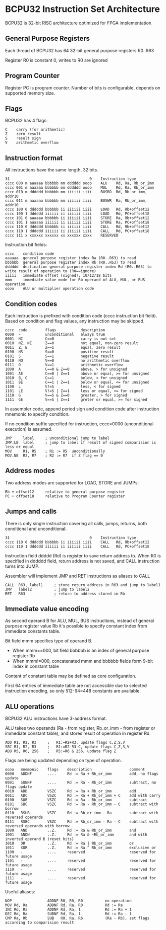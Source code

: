 BCPU32 Instruction Set Architecture
===================================

BCPU32 is 32-bit RISC architecture optimized for FPGA implementation.


General Purpose Registers
-------------------------

Each thread of BCPU32 has 64 32-bit general purpose registers R0..R63

Register R0 is constant 0, writes to R0 are ignored


Program Counter
---------------

Register PC is program counter.
Number of bits is configurable, depends on supported memory size.


Flags
-----

BCPU32 has 4 flags:

	C    carry (for arithmetic)
	Z    zero result
	S    result sign
	V    arithmetic overflow

Instruction format
------------------

All instructions have the same length, 32 bits.


	31                                    0    Instruction type
	cccc 000 m aaaaaa bbbbbb mm dddddd oooo    ALU    Rd, Ra, Rb_or_imm
	cccc 001 m aaaaaa bbbbbb mm dddddd oooo    MUL    Rd, Ra, Rb_or_imm
	cccc 010 m dddddd bbbbbb mm iiiiii iiii    BUSRD  Rd, Rb_or_imm, addr10
	cccc 011 m aaaaaa bbbbbb mm iiiiii iiii    BUSWR  Ra, Rb_or_imm, addr10
	cccc 100 0 dddddd bbbbbb ii iiiiii iiii    LOAD   Rd, Rb+offset12
	cccc 100 1 dddddd iiiiii ii iiiiii iiii    LOAD   Rd, PC+offset18
	cccc 101 0 aaaaaa bbbbbb ii iiiiii iiii    STORE  Ra, Rb+offset12
	cccc 101 1 aaaaaa iiiiii ii iiiiii iiii    STORE  Ra, PC+offset18
	cccc 110 0 dddddd bbbbbb ii iiiiii iiii    CALL   Rd, Rb+offset12
	cccc 110 1 dddddd iiiiii ii iiiiii iiii    CALL   Rd, PC+offset18
	cccc 111 x xxxxxx xxxxxx xx xxxxxx xxxx    RESERVED

Instruction bit fields:

	cccc    condition code
	aaaaaa  general purpose register index Ra (R0..R63) to read
	bbbbbb  general purpose register index Rb (R0..R63) to read
	dddddd  destination general purpose register index Rd (R0..R63) to write result of operation to (R0==ignore)
	iiiii   immediate offset (signed), 10/12/18 bits
	mmm     immediate value mode for Rb operand of ALU, MUL, or BUS operation
	oooo    ALU or multiplier operation code


Condition codes
---------------

Each instruction is prefixed with condition code (cccc instruction bit field).
Based on condition and flag values, any instruction may be skipped.


	cccc  code        flags           description
	0000  -           unconditional   always true
	0001  NC          C==0            carry is not set
	0010  NZ, NE      Z==0            not equal, non-zero result
	0011  Z, E        Z==1            equal, zero result
	0100  NS          S==0            positive result
	0101  S           S==1            negative result
	0110  NO          V==0            no arithmetic overflow
	0111  O           V==1            arithmetic overflow
	1000  A           C==0 & Z==0     above, > for unsigned
	1001  AE          C==0 | Z==1     above or equal, >= for unsigned
	1010  B, C        C==1            below, < for unsigned
	1011  BE          C==1 | Z==1     below or equal, <= for unsigned
	1100  L           V!=S            less, < for signed
	1101  LE          V!=S | Z==1     less or equal, <= for signed
	1110  G           V==S & Z==0     greater, > for signed
	1111  GE          V==S | Z==1     greter or equal, >= for signed


In assembler code, append period sign and condition code after instruction mnemonic to specify condition.

If no condition suffix specified for instruction, cccc=0000 (unconditional execution) is assumed.

	JMP     label     ; unconditional jump to label 
	JMP.LE  label     ; jump to label if result of signed comparision is less or equal
	MOV     R1, R5    ; R1 := R5  unconditionally
	MOV.NE  R2, R7    ; R2 := R7  if Z flag == 0


Address modes
-------------

Two address modes are supported for LOAD, STORE and JUMPs:

	Rb + offset12     relative to general purpose register
	PC + offset18     relative to Program Counter register

Jumps and calls
---------------

There is only single instruction covering all calls, jumps, returns, both conditional and unconditional.

	31                                    0    Instruction type
	cccc 110 0 dddddd bbbbbb ii iiiiii iiii    CALL   Rd, Rb+offset12
	cccc 110 1 dddddd iiiiii ii iiiiii iiii    CALL   Rd, PC+offset18

Instruction field ddddd (Rd) is register to save return address to.
When R0 is specified in dddddd field, return address is not saved, and CALL instruction turns into JUMP.

Assembler will implement JMP and RET instructions as aliases to CALL

	CALL  R63, label1     ; store return address in R63 and jump to label1
	JMP   label2          ; jump to label2
	RET   R63             ; return to address stored in Rb

Immediate value encoding
------------------------

As second operand B for ALU, MUL, BUS instructions, instead of general purpose register 
value Rb it's possible to specify constant index from immediate constants table.

Bit field mmm specifies type of operand B.

* When mmm==000, bit field bbbbbb is an index of general purpose register Rb
* When mmm!=000, concatenated mmm and bbbbbb fields form 9-bit index in constant table

Content of constant table may be defined as core configuration.

First 64 entries of immediate table are not accessible due to selected instruction encoding, so only 512-64=448 constants are available.


ALU operations
--------------

BCPU32 ALU instructions have 3-address format.

ALU takes two operands (Ra - from register, Rb_or_imm - from register or immediate constant table), and stores result of operation in register Rd.

	ADD R1, R2, R3     ;   R1:=R2+R3, update flags C,Z,S,V
	SBC R1, R2, R3     ;   R1:=R2-R3-C, update flags C,Z,S,V
	ADD R5, R6, 256    ;   R5:=R6 & 256, update flag Z

Flags are being updated depending on type of operation.


	oooo   mnemonic    flags    description                 comment
	0000   ADDNF       ....     Rd := Ra + Rb_or_imm        add, no flags update
	0001   SUBNF       ....     Rd := Ra - Rb_or_imm        subtract, no flags update
	0010   ADD         VSZC     Rd := Ra + Rb_or_imm        add
	0011   ADC         VSZC     Rd := Ra + Rb_or_imm + C    add with carry
	0100   SUB         VSZC     Rd := Ra - Rb_or_imm        subtract
	0101   SBC         VSZC     Rd := Ra - Rb_or_imm - C    subtract with borrow
	0110   RSUB        VSZC     Rd := Rb_or_imm - Ra        subtract with reversed operands
	0111   RSBC        VSZC     Rd := Rb_or_imm - Ra - C    subtract with reversed operands with borrow
	1000   AND         ..Z.     Rd := Ra & Rb_or_imm        and
	1001   ANDN        ..Z.     Rd := Ra & ~Rb_or_imm       and with inverted operand B (reset bits)
	1010   OR          ..Z.     Rd := Ra | Rb_or_imm        or
	1011   XOR         ..Z.     Rd := Ra ^ Rb_or_imm        exclusive or
	1100   -           ....     reserved                    reserved for future usage
	1101   -           ....     reserved                    reserved for future usage
	1110   -           ....     reserved                    reserved for future usage
	1111   -           ....     reserved                    reserved for future usage

Useful aliases:

	NOP                ADDNF R0, R0, R0          no operation
	MOV Rd, Ra         ADDNF Rd, Ra, R0          Rd := Ra
	INC Rd, Ra         ADDNF Rd, Ra, 1           Rd := Ra + 1
	DEC Rd, Ra         SUBNF Rd, Ra, 1           Rd := Ra - 1
	CMP Ra, Rb         SUB   R0, Ra, Rb          (Ra - Rb), set flags according to comparision result

